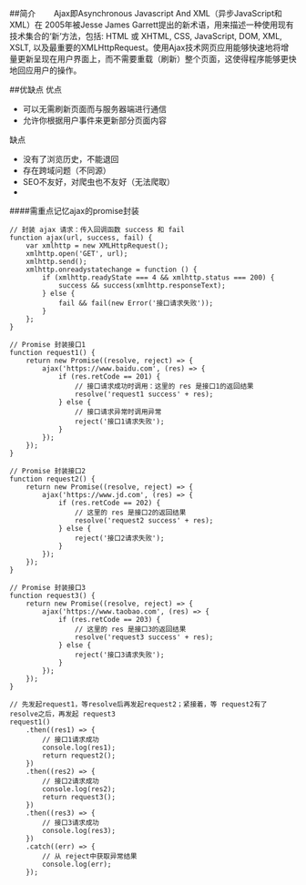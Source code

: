 ##简介
&emsp;&emsp;Ajax即Asynchronous Javascript And XML（异步JavaScript和XML）在 2005年被Jesse James Garrett提出的新术语，用来描述一种使用现有技术集合的‘新’方法，包括: HTML 或 XHTML, CSS, JavaScript, DOM, XML, XSLT, 以及最重要的XMLHttpRequest。使用Ajax技术网页应用能够快速地将增量更新呈现在用户界面上，而不需要重载（刷新）整个页面，这使得程序能够更快地回应用户的操作。

##优缺点
优点
*   可以无需刷新页面而与服务器端进行通信
*   允许你根据用户事件来更新部分页面内容

缺点
*   没有了浏览历史，不能退回
*   存在跨域问题（不同源）
*   SEO不友好，对爬虫也不友好（无法爬取）
*   

####需重点记忆ajax的promise封装
```
// 封装 ajax 请求：传入回调函数 success 和 fail
function ajax(url, success, fail) {
    var xmlhttp = new XMLHttpRequest();
    xmlhttp.open('GET', url);
    xmlhttp.send();
    xmlhttp.onreadystatechange = function () {
        if (xmlhttp.readyState === 4 && xmlhttp.status === 200) {
            success && success(xmlhttp.responseText);
        } else {
            fail && fail(new Error('接口请求失败'));
        }
    };
}

// Promise 封装接口1
function request1() {
    return new Promise((resolve, reject) => {
        ajax('https://www.baidu.com', (res) => {
            if (res.retCode == 201) {
                // 接口请求成功时调用：这里的 res 是接口1的返回结果
                resolve('request1 success' + res);
            } else {
                // 接口请求异常时调用异常
                reject('接口1请求失败');
            }
        });
    });
}

// Promise 封装接口2
function request2() {
    return new Promise((resolve, reject) => {
        ajax('https://www.jd.com', (res) => {
            if (res.retCode == 202) {
                // 这里的 res 是接口2的返回结果
                resolve('request2 success' + res);
            } else {
                reject('接口2请求失败');
            }
        });
    });
}

// Promise 封装接口3
function request3() {
    return new Promise((resolve, reject) => {
        ajax('https://www.taobao.com', (res) => {
            if (res.retCode == 203) {
                // 这里的 res 是接口3的返回结果
                resolve('request3 success' + res);
            } else {
                reject('接口3请求失败');
            }
        });
    });
}

// 先发起request1，等resolve后再发起request2；紧接着，等 request2有了 resolve之后，再发起 request3
request1()
    .then((res1) => {
        // 接口1请求成功
        console.log(res1);
        return request2();
    })
    .then((res2) => {
        // 接口2请求成功
        console.log(res2);
        return request3();
    })
    .then((res3) => {
        // 接口3请求成功
        console.log(res3);
    })
    .catch((err) => {
        // 从 reject中获取异常结果
        console.log(err);
    });
```